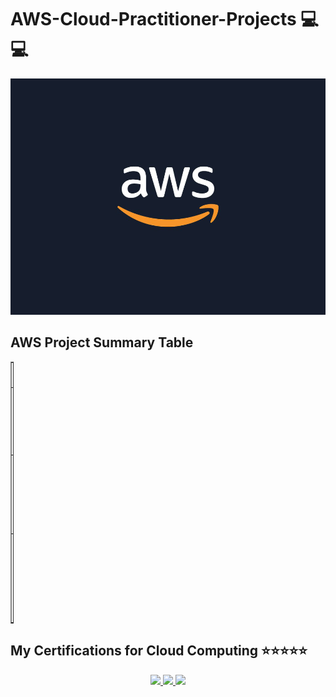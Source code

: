 # AWS-Cloud-Practitioner-Projects 💻💻

![mypic](./images/awslogo.png)




## AWS Project Summary Table

<table style="width: 1%;" border="1" cellpadding="1">
<tbody>
<tr>
<td>#</td>
<td>Project's Name</td>
<td>Description</td>
<td>Dev Repository</td>
</tr>

<tr>
<td>1</td>
<td> Host a static website with Amazon S3 </td>
<td> To host a static website using Amazon S3</td>
<td> <a href=https://github.com/acheampongmaa/AWS-Cloud-Practitioner-Projects/tree/main/Projects/Host%20a%20static%20website%20on%20Amazon%20S3> Project Repo </a> </td>

</tr>

<tr>
<td>2</td>
<td>  A simple webpage with AWS CLI and Amazon EC2</td>
<td> To use AWS CLI and Amazon EC2 to create a webpage </td>
<td> <a href=https://github.com/acheampongmaa/AWS-Cloud-Practitioner-Projects/tree/main/Projects/Use%20AWS%20CLI%20to%20host%20a%20website%20on%20Amazon%20EC2> Project Repo </a> </td>
</tr>

<tr>
<td>3</td>
<td> Interacting with Amazon RDS  </td>
<td> To build and interact with a DB server using Amazon RDS </td>
<td>  <a href=https://github.com/acheampongmaa/AWS-Cloud-Practitioner-Projects/tree/main/Projects/Build%20a%20DB%20server%20using%20Amazon%20RDS> Project Repo </a> </td>
</tr>

</tbody>
</table>


## My Certifications for Cloud Computing ⭐⭐⭐⭐⭐


<p align="center">
  <a href="https://www.credly.com/badges/6afb8938-dbd7-4e72-9602-7001696a52e3/public_url">
    <img src="https://images.credly.com/size/110x110/images/f25ec9d4-c59d-49b9-944a-f160012e81cd/image.png" />
  </a>
  <a href="https://www.credly.com/badges/5d0d927f-4774-42d3-99c0-1d097e0defbe/public_url">
    <img src="https://images.credly.com/size/110x110/images/80845928-d1f8-4549-ae9d-27676fba897e/image.png" />
  </a>
  <a href="https://www.credly.com/badges/d555d28e-463c-485c-843e-ab62dbeed2d3/public_url">
    <img src="https://images.credly.com/size/110x110/images/6f135924-7645-4bd2-ab68-3bc0b49c7e27/image.png" />
  </a>
</p>
